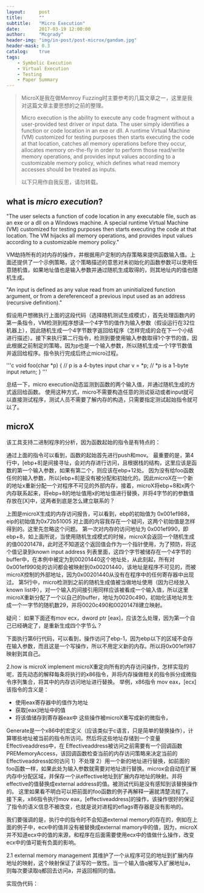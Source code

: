 ```yaml
---
layout:     post
title:      ""
subtitle:   "Micro Execution"
date:       2017-03-19 12:00:00
author:     "Mcgrady"
header-img: "img/in-post/post-microx/gandam.jpg"
header-mask: 0.3
catalog:    true
tags:
    - Symbolic Execution
    - Virtual Execution
    - Testing
    - Paper Summary
---
```


> MicroX是我在做Memroy Fuzzing时主要参考的几篇文章之一，这里是我对这篇文章主要思想的之前的整理。
>
> Micro execution is the ability to execute any code fragment without a user-provided test driver or input data. The user simply identifies a function or code location in an exe or dll. A runtime Virtual Machine (VM) customized for testing purposes then starts executing the code at that location, catches all memory operations before they occur, allocates memory on-the-fly in order to perform those read/write memory operations, and provides input values according to a customizable memory policy, which defines what read memory accesses should be treated as inputs.
>
> 以下只用作自我反思，请勿转载。

## what is *micro execution*?
"The user selects a function of code location in any executable file, such as an exe or a dll on a Windows machine. A
special runtime Virtual Machine (VM) customized for testing purposes then starts executing the code at that location.
The VM hijacks all memory operations, and provides input values according to a customizable memory policy."

VM劫持所有的对内存的操作，并根据用户定制的内存策略来提供函数输入值。上面还提供了一个示例策略，这个策略描述的意思对未初始化的函数参数可以使用任意随机值，如果地址值也是输入参数并通过随机生成取得的，则其地址内的值也随机生成。

"An input is defined as any value read from an uninitialized function argument, or from a dereferenceof a previous input used as an address (recursive definition)."

假设用户想微执行上面的这段代码（选择随机测试生成模式），首先处理函数内的第一条指令，VM检测到程序想读一个4字节的值作为输入参数（假设运行在32位机器上），因此随机生成一个4字节数字返回给程序（怎样完成的会在下一个小结进行描述）。接下来执行第二行指令，检测到要使用输入参数取得1个字节的值，因此根据之前制定的策略，因为p也是一个输入参数，所以随机生成一个1字节数值并返回给程序。指令执行完成后终止micro过程。

'''c
void foo(char *p) { // p is a 4-bytes input
  char v = *p; // *p is a 1-byte input
  return;
}
'''

总结一下，micro execution动态监测到函数的两个输入值，并通过随机生成的方式返回给函数。
使用这种方式，micro不需要构造任意的测试驱动或者input就可以直接测试程序，测试人员不需要了解内存的构造，只需要指定测试起始指令就可以了。

## microX
该工具支持二进制程序的分析，因为函数起始的指令是有特点的：

通过上面的指令可以看到，函数的起始首先进行push和mov。
最重要的是，第4行中，[ebp+8]是间接寻址，会对内存进行访问，且根据栈的结构，这里应该是函数的第一个输入参数，如果有第二个，则应该在ebp+12处。
因为没有给foo函数任何的输入参数，所以[ebp+8]是没有被分配和初始化的。因此microX在一个新的地址x重新分配一个对程序不可见的外部内存，接着，microX将ebp+8和x两个内存联系起来，将ebp+8的地址值用x的地址值进行替换，并将4字节的的参数值存放在[X]中，这两者到底是怎么建立联系的？

上图是microX生成的内存访问报告，可以看到，ebp的初始值为 0x001ef988，eip的初始值为0x72b51005
对上面的内容我存在一个疑问，这两个初始值是怎样得到的。这里先忽略这个问题。
第一次对内存的访问地址为 0x001ef990，即ebp+8，如上面所说，当使用随机生成模式的时候，microX会返回一个随机生成的值00201478，此时还不知道这个返回值会作为一个指针使用，为了预防，将这个值记录到known input address 列表里面，这四个字节被储存在一个4字节的buffer中，在本例中被定为到00201440这个地址处，从此刻起，所有对0x001ef990处的访问都会被映射到0x00201440，该地址是程序不可见的，而被microX控制的外部地址，因为0x00201440从没有在程序中的任何寄存器中出现过。
第5行中，micro检测到之前的随机生成值被当做地址使用（因为已经放入known list中），对一个输入的间接引用同样应该被看成一个输入值，所以这里microX重新分配了一个以自己的buffer，地址为0020c490，初始化该地址并生成一个一字节的随机数29，并将0020c490和00201478建立映射。

疑问：
如果下面还有mov ecx，dword ptr [eax]，应该怎么处理，因为第一个自己已经确定了，是重新生成四个字节么？

下面执行第6行代码，可以看到，操作访问了ebp-1，因为ebp以下的区域不会存在输入参数，而且这是一个写操作，所以不用定义新的内存。所以将0x001ef987映射到其自己。

2.how is microX implement
microX重定向所有的内存访问操作，怎样实现的呢，首先动态的解释每条将执行的x86指令，并将内存操做相关的指令拆分成微指令序列集合，将其中的内存访问地址进行替换。
举例，x86指令
mov eax，[ecx]
该指令的含义是：
- 使用eax寄存器中的值作为地址
- 获取[eax]地址中的值
- 将该值储存到寄存器eax中
这些操作被microX重写成新的微指令，

Generate是一个x86中的宏定义（应该类似于c语言，只是简单的替换操作），计算哪些地址被当前的指令所访问。然后将这些地址存储到一个变量Effectiveaddress中，在 Effectiveaddress被访问之前需要有一个回调函数PREMemoryAccess，该回调函数检查当前的内存访问策略来决定当前的 Effectiveaddress如何访问
1）不处理
2）用一个新的地址进行替换，如前面的foo函数一样，如果此处为输入参数就需要对地址进行替换。microx会自动在扩展内存中分配区域，并保存一个从effective地址到扩展内存地址的映射。并将effective的值替换成external address的值。被测试代码是没有感知到该替换操作的。
这里如果看不明白可以把前面的foo函数的例子再解释一遍就清楚流程了。
    接下来，x86指令执行mov eax，[effectiveaddress]的操作，该操作很好的保证了指令的语义信息不被改变，也就是说对进程的eflags寄存器是没有影响的。

我们要强调的是，执行中的指令时不会知道external memory的存在的，例如在上面的例子中，ecx中的值并没有被替换成external mamory中的值，因为，microX并不知道ecx中的值的来源，和程序在后面需要使用ecx中的值做什么操作，改变ecx中的值可能有负面的影响。

2.1 external memory management
其维护了一个从程序可见的地址到扩展内存地址的映射，这个映射保证了读写的一致性。当一个输入值q被写入扩展地址a，则每次要读取q都回去访问a，并返回相同的值。

实现伪代码：
